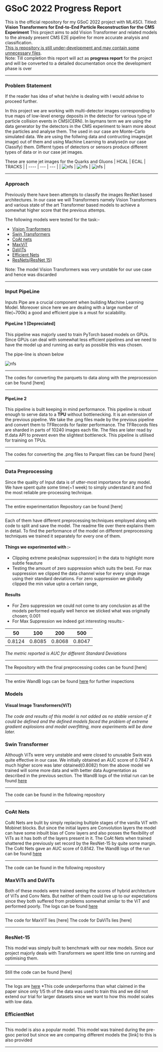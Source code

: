 # GSoC 2022 Progress Report
This is the official repository for my GSoC 2022 project with ML4SCI.
Titled: **Vision Transformers for End-to-End Particle Reconstruction for the CMS Experiment**
This project aims to add Vision Transformer and related models to the already present CMS E2E
pipeline for more accurate analysis and classification.</br>
<ins>This is repository is still under-development and may contain some unnecessary files</ins>.</br>
Note: Till completion this report will act as **progress report** for the project and will be converted
to a detailed documentation once the development phase is over
***
### Problem Statement
If the reader has idea of what he/she is dealing with I would advise to proceed further.

In this project we are working with multi-detector images corresponding to true maps of low-level
energy deposits in the detector for various type of particle collision events in CMS(CERN).
In laymans term we are using the data generator by the detectors in the CMS experiment to 
learn more about the particles and analyse them. The used in our case are Monte-Carlo simulated 
data. We are using the follwing data and contructing images(jet image) out of them and using
Machine Learning to analyse(in our case Classify) them. Differnt types of detectors or sensors
produce different types of data or in our case jet images.

These are some jet images for the Quarks and Gluons
| HCAL | ECAL | TRACKS |
| ---- | --- | --- |
| ![nfs](./images/0.png) | ![nfs](./images/1.png) | ![nfs](./images/2.png) |

***
### Approach
Previously there have been attempts to classify the images ResNet based architectures. In our case
we will Transformers namely Vision Transformers and various state of the art Transformer based models to
achieve a somewhat higher score that the previous attemps.

The following models were tested for the task:-
* [Vision Tranformers](https://arxiv.org/abs/2010.11929)
* [Swin Transformers](https://arxiv.org/abs/2103.14030)
* [CoAt nets](https://arxiv.org/abs/2106.04803)
* [MaxViT](https://arxiv.org/abs/2204.01697)
* [DaViTs](https://arxiv.org/abs/2204.03645)
* [Efficient Nets](https://arxiv.org/abs/1905.11946)
* [ResNets(ResNet 15)](https://arxiv.org/abs/1512.03385)</br>

Note: The model Vision Transformers was very unstable for our use case and hence was discarded
***
### Input PipeLine
Inputs Pipe are a crucial component when building Machine Learning Model. Moreover
since here we are dealing with a large number of file(~700k) a good and efficient pipe
is a must for scalability.

#### PipeLine 1 [Depreciated]
This pipeline was majorly used to train PyTorch based models on GPUs. Since
GPUs can deal with somewhat less efficient pipelines and we need to have the model 
up and running as early as possible this was chosen.</br>

The pipe-line is shown below

![nfs](./images/pipeline1.png)

***
The codes for converting the parquets to data along with the preprocession can
be found [here]
***
#### PipeLine 2
This pipeline is built keeping in mind performance.
This pipeline is robust enough to serve data to a **TPU** without bottlenecking.
It is an extension of the previous pipeline. We take the .png files made by the
previous pipeline and convert them to TFRecords for faster performance. The TFRecords files 
are sharded in parts of 10240 images each file. The files are later read by tf.data API to prevent 
even the slightest bottleneck. This pipeline is utilised for training on TPUs.

***
The codes for converting the .png files to Parquet files can be found [here]

***

### Data Preprocessing
Since the quality of Input data is of utter-most importance for any model. We have spent quite some time(~1 week)
to simply understand it and find the most reliable pre-processing technique.
***
The entire experimentation Repository can be found [here]
***
Each of them have different preprocessing techniques employed along with code to split and save the model.
The readme file over there explains them in detail.
To find the performance of the model on different preprocessing techniques we trained it separately for every
one of them.

#### Things we experimented with :-
* Clipping extreme peaks[max suppression] in the data to highlight more subtle feauture
* Testing the amount of zero suppression which suits the best.
For max suppression we clipped the data channel wise for every singe image using their standard deviations.
For zero suppression we globally clipped the min value upto a certain range,

#### Results
* For Zero suppression we could not come to any conclusion as all the models performed equally well hence we sticked what was originally chosen; 0.001
* For Max Suppression we indeed got interesting results:- </br>

| 50 | 100 | 200 | 500 | 
| --- | --- | --- | --- |
|0.8124 | 0.8085 | 0.8068 |0.8047 |

*The metric reported is AUC for different Standard Deviations* 


***
The Repository with the final preprocessing codes can be found [here] 
***
The entire WandB logs can be found [here](https://wandb.ai/dc250601/Clipped%20dataset%20Finder_try2?workspace=user-dc250601) for further inspections

### Models
#### Visual Image Transformers(ViT)
*The code and results of this model is not added as no stable version of it could be defined
and the defined models faced the problem of extreme gradient explosions and model overfitting, more experiments
will be done later.* 

### Swin Transformer
Although ViTs were very unstable and were closed to unusable Swin was quite effective in our case.
We initially obtained an AUC score of 0.7847
A much higher score was later obtained(0.8082) from the above model we trained will some more data and with better data Augmentation
as described in the previous section.
The WandB logs of the initial run can be found [here](https://wandb.ai/dc250601/kaggle_Auc_fixed/runs/2m7wv9u6?workspace=user-dc250601)
***
The code can be found in the following repository
***
### CoAt Nets 
CoAt Nets are bulit by simply replacing bultiple stages of the vanilla ViT with Mobinet blocks. But since the initial layers are Convolution 
layers the model can have some inbuilt bias of Conv layers  and also posses the flexibility of ViTs as it has both of the layers present in it.
The CoAt Nets when trained shattered the previously set record by the ResNet-15 by quite some margin.
The CoAt Nets gave an AUC score of 0.8142.
The WandB logs of the run can be found [here](https://wandb.ai/dc250601/Total_dataset/runs/2lk1n956?workspace=user-dc250601)
***
The code can be found in the following repository

### MaxViTs and DaViTs
Both of these models were trained seeing the scores of hybrid architecture of ViTs and Conv Nets.
But neither of them could live up to our expectations since they both suffered from problems somewhat similar to the ViT and performed poorly.
The logs can be found [here](https://wandb.ai/dc250601/New_Models?workspace=user-dc250601)
***
The code for MaxViT lies [here]
The code for DaViTs lies [here]
***
### ResNet-15 
This model was simply built to benchmark with our new models. Since our project majorly deals with Transformers we spent little time on running
and optimising them.
***
Still the code can be found [here]
***
The logs are [here](https://wandb.ai/dc250601/kaggle_Auc_fixed/runs/arhxi56z?workspace=user-dc250601)
*This code underperforms than what claimed in the paper since only 1/5 th of the data was used to train this and we did not extend our trial 
for larger datasets since we want to how this model scales with low data.

### EfficientNet
***
This model is also a popular model. This model was trained during the pre-gsoc period but since we are comparing different models the [link] to this
is also provided
***


